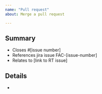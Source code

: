 ```yaml
---
name: "Pull request"
about: Merge a pull request

---
```



## Summary

* Closes #[issue number]
* References jira issue FAC-[issue-number]
* Relates to [link to RT issue]

## Details

-